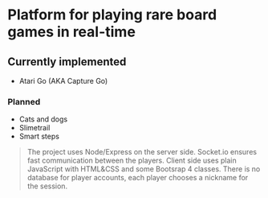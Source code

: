 # Platform for playing rare board games in real-time

## Currently implemented

* Atari Go (AKA Capture Go)

### Planned

* Cats and dogs
* Slimetrail
* Smart steps


> The project uses Node/Express on the server side. Socket.io ensures fast communication between the players. Client side uses plain JavaScript with HTML&CSS and some Bootsrap 4 classes. There is no database for player accounts, each player chooses a nickname for the session.
